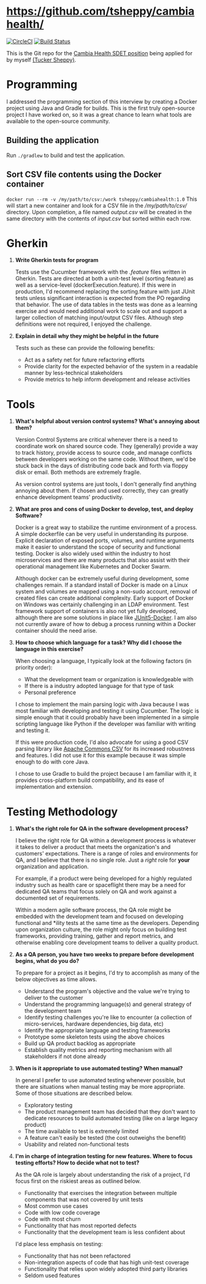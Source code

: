 # https://github.com/tsheppy/cambiahealth/
[![CircleCI](https://circleci.com/gh/tsheppy/cambiahealth/tree/master.svg?style=svg)](https://circleci.com/gh/tsheppy/cambiahealth/tree/master)
[![Build Status](https://travis-ci.org/tsheppy/cambiahealth.svg?branch=feature%2Ftravis-ci)](https://travis-ci.org/tsheppy/cambiahealth)

This is the Git repo for the [Cambia Health SDET position](https://careers-cambiahealth.icims.com/jobs/24078/lead-test-and-software-engineer-%28sdet%29/job) being applied for by myself [(Tucker Sheppy)](https://www.linkedin.com/in/tucker-sheppy/).  

# Programming

I addressed the programming section of this interview by creating a Docker project using Java and Gradle for builds.  This is the first truly open-source project I have worked on, so it was a great chance to learn what tools are available to the open-source community.

## Building the application

Run `./gradlew` to build and test the application.

## Sort CSV file contents using the Docker container

``docker run --rm -v /my/path/to/csv:/work tsheppy/cambiahealth:1.0`` 
This will start a new container and look for a CSV file in the _/my/path/to/csv/_ directory.  Upon completion, a file named _output.csv_ will be created in the same directory with the contents of _input.csv_ but sorted within each row.

# Gherkin

1. __Write Gherkin tests for program__
    
    Tests use the Cucumber framework with the _.feature_ files written in Gherkin.  Tests are directed at both a unit-test level (sorting.feature) as well as a service-level (dockerExecution.feature).  If this were in production, I'd recommend replacing the sorting.feature with just JUnit tests unless significant interaction is expected from the PO regarding that behavior.  The use of data tables in the tests was done as a learning exercise and would need additional work to scale out and support a larger collection of matching input/output CSV files.  Although step definitions were not required, I enjoyed the challenge.  

2. __Explain in detail why they might be helpful in the future__
    
    Tests such as these can provide the following benefits:

    * Act as a safety net for future refactoring efforts
    * Provide clarity for the expected behavior of the system in a readable manner by less-technical stakeholders
    * Provide metrics to help inform development and release activities

# Tools

1. __What's helpful about version control systems?  What's annoying about them?__

    Version Control Systems are critical whenever there is a need to coordinate work on shared source code.  They (generally) provide a way to track history, provide access to source code, and manage conflicts between developers working on the same code.  Without them, we'd be stuck back in the days of distributing code back and forth via floppy disk or email.  Both methods are extremely fragile.

    As version control systems are just tools, I don't generally find anything annoying about them.  If chosen and used correctly, they can greatly enhance development teams' productivity.        

2. __What are pros and cons of using Docker to develop, test, and deploy Software?__

    Docker is a great way to stabilize the runtime environment of a process.  A simple dockerfile can be very useful in understanding its purpose.  Explicit declaration of exposed ports, volumes, and runtime arguments make it easier to understand the scope of security and functional testing.  Docker is also widely used within the industry to host microservices and there are many products that also assist with their operational management like Kubernetes and Docker Swarm.
    
    Although docker can be extremely useful during development, some challenges remain.  If a standard install of Docker is made on a Linux system and volumes are mapped using a non-sudo account, removal of created files can create additional complexity.  Early support of Docker on Windows was certainly challenging in an LDAP environment.  Test framework support of containers is also not yet fully developed, although there are some solutions in place like [JUnit5-Docker](https://faustxvi.github.io/junit5-docker/).  I am also not currently aware of how to debug a process running within a Docker container should the need arise.
      
3.  __How to choose which language for a task?  Why did I choose the language in this exercise?__

    When choosing a language, I typically look at the following factors (in priority order):
    * What the development team or organization is knowledgeable with
    * If there is a industry adopted language for that type of task
    * Personal preference
    
    I chose to implement the main parsing logic with Java because I was most familiar with developing and testing it using Cucumber.  The logic is simple enough that it could probably have been implemented in a simple scripting language like Python if the developer was familiar with writing and testing it.

    If this were production code, I'd also advocate for using a good CSV parsing library like [Apache Commons CSV](https://commons.apache.org/proper/commons-csv/) for its increased robustness and features.  I did not use it for this example because it was simple enough to do with core Java.
    
    I chose to use Gradle to build the project because I am familiar with it, it provides cross-platform build compatibility, and its ease of implementation and extension.        

# Testing Methodology

1.  __What's the right role for QA in the software development process?__
    
    I believe the right role for QA within a development process is whatever it takes to deliver a product that meets the organization's and customers' expectations.  There is a range of roles and environments for QA, and I believe that there is no single role.  Just a _right_ role for __your__ organization and application.  
    
    For example, if a product were being developed for a highly regulated industry such as health care or spaceflight there may be a need for dedicated QA teams that focus solely on QA and work against a documented set of requirements.  
    
    Within a modern agile software process, the QA role might be embedded with the development team and focused on developing functional and *ility tests at the same time as the developers.  Depending upon organization culture, the role might only focus on building test frameworks, providing training, gather and report metrics, and otherwise enabling core development teams to deliver a quality product.
    
2.  __As a QA person, you have two weeks to prepare before development begins, what do you do?__

    To prepare for a project as it begins, I'd try to accomplish as many of the below objectives as time allows.
    * Understand the program's objective and the value we're trying to deliver to the customer
    * Understand the programming language(s) and general strategy of the development team
    * Identify testing challenges you're like to encounter (a collection of micro-services, hardware dependencies, big data, etc)
    * Identify the appropriate language and testing frameworks
    * Prototype some skeleton tests using the above choices
    * Build up QA product backlog as appropriate  
    * Establish quality metrics and reporting mechanism with all stakeholders if not done already
    
3.  __When is it appropriate to use automated testing?  When manual?__

    In general I prefer to use automated testing whenever possible, but there are situations when manual testing may be more appropriate.  Some of those situations are described below.
    * Exploratory testing
    * The product management team has decided that they don't want to dedicate resources to build automated testing (like on a large legacy product)
    * The time available to test is extremely limited
    * A feature can't easily be tested (the cost outweighs the benefit)
    * Usability and related non-functional tests
    
4. __I'm in charge of integration testing for new features.  Where to focus testing efforts?  How to decide what not to test?__

    As the QA role is largely about understanding the risk of a project, I'd focus first on the riskiest areas as outlined below.
    * Functionality that exercises the integration between multiple components that was not covered by unit tests
    * Most common use cases
    * Code with low code coverage
    * Code with most churn
    * Functionality that has most reported defects
    * Functionality that the development team is less confident about 
    
    I'd place less emphasis on testing:
    * Functionality that has not been refactored
    * Non-integration aspects of code that has high unit-test coverage
    * Functionality that relies upon widely adopted third party libraries
    * Seldom used features

